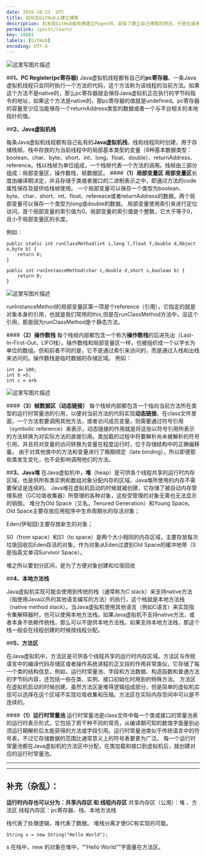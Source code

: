 ```yaml
---
date: 2016-10-23  UTC
title: 如何在GitHub上建立博客
description: 在发现GitHub能免费建立Pages时，就有了建立自己博客的想法，于是在诸多搜索后，选择了使用Jekyll、Markdown建站，并记录下了建站的步骤作为本人的第一篇博客。
permalink: /posts/learn/
key: 10001
labels: [GitHub]
encoding: UTF-8
---
```


![这里写图片描述](http://img.blog.csdn.net/20161012205620594)

##**1、PC Register(pc寄存器)**
Java虚拟机线程都有自己的**pc寄存器**。一条Java虚拟机线程只会同时执行一个方法的代码，这个方法称为该线程的当前方法。如果这个方法不是native的，那么pc寄存器就会保存Java虚拟机正在执行的字节码指令的地址，如果这个方法是native的，那pc寄存器的值就是undefined。pc寄存器的容量至少应当能保存一个returnAddress类型的数据或者一个与平台相关的本地指针的值。

##**2、Java虚拟机栈**

每条Java虚拟机线程都有自己私有的**Java虚拟机栈**，栈和线程同时创建，用于存储栈帧。栈中存放的为当前线程中的局部基本类型的变量（8种基本数据类型：boolean、char、byte、short、int、long、float、double）、returnAddress、reference。栈以栈帧为单位组成，一个栈帧代表一个方法的调用。栈帧由三部分组成：局部变量区，操作数栈，帧数据区。
####**（1）局部变量区**
**局部变量区**长度由编译期决定，并且存储于类或者接口的二进制表示之中，即通过方法的code属性保存及提供给栈帧使用。
一个局部变量可以保存一个类型为boolean、byte、char、short、int、float、refereace或者returnAddress的数据。两个局部变量可以保存一个类型为long或double的数据。
局部变量使用索引来进行定位访问。首个局部变量的索引值为0。局部变量的索引值是个整数，它大于等于0，且小于局部变量区的长度。

例如：

```
public static int runClassMethod(int i,long l,float f,double d,Object o,byte b) {   
    return 0;   
} 

public int runInstanceMethod(char c,double d,short s,boolean b) {   
    return 0;   
}
```
![这里写图片描述](http://img.blog.csdn.net/20161012211858311)

runInstanceMethod的局部变量区第一项是个reference（引用），它指定的就是对象本身的引用，也就是我们常用的this,但是在runClassMethod方法中，没这个引用，那是因为runClassMethod是个静态方法。

####**（2）操作数栈**
每个栈帧内部都包含一个称为**操作数栈**的后进先出（Last-In-First-Out，LIFO栈）。操作数栈和局部变量区一样，也被组织成一个以字长为单位的数组。但和前者不同的是，它不是通过索引来访问的，而是通过入栈和出栈来访问的。操作数栈是临时数据的存储区域。
例如：

```
int a= 100;
int b =5;
int c = a+b
```
![这里写图片描述](http://img.blog.csdn.net/20161012212734884)

####**（3）帧数据区（动态链接）**
 每个栈帧内部都包含一个指向当前方法所在类型的运行时常量池的引用，以便对当前方法的代码实现**动态链接**。在class文件里面，一个方法若要调用其他方法，或者访问成员变量，则需要通过符号引用（symbolic  reference）来表示，动态链接的作用就是将这些以符号引用所表示的方法转换为对实际方法的直接引用。类加载的过程中将要解析尚未被解析的符号引用，并且将对变量的访问转换为变量在程度运行时，位于存储结构中的正确偏移量。
由于对其他类中的方法和变量进行了晚期绑定（late binding），所以即便那些类发生变化，也不会影响调用他们的方法。


##**3、Java堆**
在Java虚拟机中，**堆**（heap）是可供各个线程共享的运行时内存区域，也是供所有类实例和数组对象分配内存的区域。Java堆所使用的内存不需要保证是连续的。
Java堆在虚拟机启动的时候就被创建，它存储了被自动内存管理系统（GC垃圾收集器）所管理的各种对象，这些受管理的对象无需也无法显示的销毁。
堆分为Old Space（又名，Tenured Generation）和Young Space。
Old Space主要存放应用程序中生命周期长的存活对象；

Eden(伊甸园)主要存放新生的对象；

S0（from space）和S1（to space）是两个大小相同的内存区域，主要存放每次垃圾回收后Eden存活的对象，作为对象从Eden过渡到Old Space的缓冲地带（S是指英文单词Survivor Space）。

堆之所以要划分区间，是为了方便对象创建和垃圾回收

##**4、本地方法栈**

Java虚拟机实现可能会使用到传统的栈（通常称为C stack）来支持native方法（指使用Java以外的其他语言编写的方法）的执行，这个栈就是本地方法栈（native  method  stack）。当Java虚拟机使用其他语言（例如C语言）来实现指令集解释器时，也可以使用本地方法栈。如果Java虚拟机不支持native方法，或者本身不依赖传统栈，那么可以不提供本地方法栈，如果支持本地方法栈，那这个栈一般会在线程创建的时候按线程分配。

##**5、方法区**

在Java虚拟机中，方法区是可供各个线程共享的运行时内存区域。方法区与传统语言中的编译代码存储区或者操作系统进程的正文段的作用非常类似，它存储了每一个类的结构信息，例如，运行时常量池、字段和方法数据、构造函数和普通方法的字节码内容，还包括一些在类、实例、接口初始化时用到的特殊方法。
方法区在虚拟机启动的时候创建，虽然方法区是堆得逻辑组成部分，但是简单的虚拟机实现可以选择在这个区域不实现垃圾收集和压缩。方法区在实际内存空间中可以是不连续的。

####**（1）运行时常量池**
运行时常量池是class文件中每一个类或接口的常量池表的运行时表示形式，它包括了若干种不同的常亮，从编译期可知的数值字面量到必须运行期解析后太能获得的方法或字段引用。运行时常量池类似于传统语言中的符号表，不过它存储数据的范围比通常意义上的符号表要更为广泛。
每一个运行时常量池都在Java虚拟机的方法区中分配，在类加载和接口到虚拟机后，就创建对应的运行时常量池。


---------------------------------------------------------


----------
## 补充（杂乱）：
**运行时内存也可以分为：共享内存区 和 线程内存区**
共享内存区（公用）：堆 、方法区
线程内存区：pc寄存器、栈、本地方法栈

栈代表了处理逻辑，堆代表了数据。
堆栈分离才使GC有实现的可能。

```
String s = new String("Hello World");
```
s 在栈中，new 的对象在堆中，“”Hello World“”字面量在方法区。